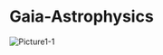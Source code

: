 # Gaia-Astrophysics

![Picture1-1](https://user-images.githubusercontent.com/97199509/177431351-803c843f-13fb-4a91-937d-142267ca3784.png)
